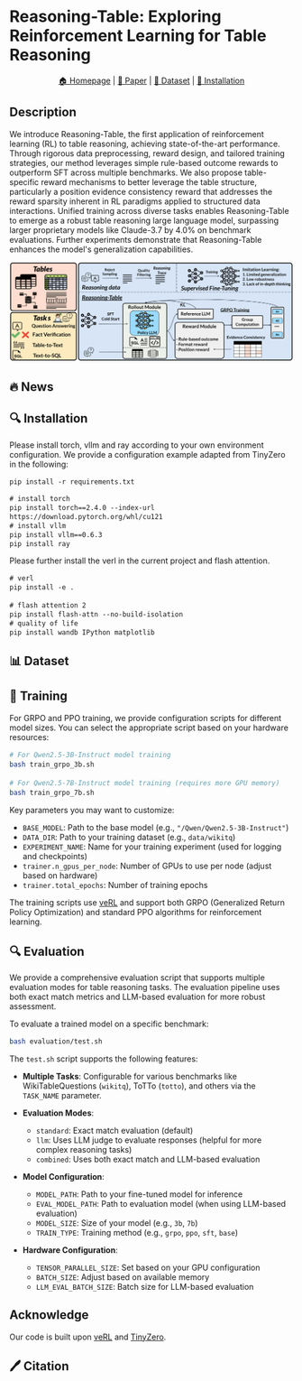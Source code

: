 # Reasoning-Table: Exploring Reinforcement Learning for Table Reasoning

<p align="center">
  <a href=""> 🏠 Homepage</a> |
  <a href=""> 📜 Paper</a> | 
  <a href=""> 🤗 Dataset</a> | 
  <a href="#Installation"> 🚀 Installation</a> 
</p>

## Description
We introduce Reasoning-Table, the first application of reinforcement learning (RL) to table reasoning, achieving state-of-the-art performance. 
Through rigorous data preprocessing, reward design, and tailored training strategies, our method leverages simple rule-based outcome rewards to outperform SFT across multiple benchmarks. We also propose table-specific reward mechanisms to better leverage the table structure, particularly a position evidence consistency reward that addresses the reward sparsity inherent in RL paradigms applied to structured data interactions.
Unified training across diverse tasks enables Reasoning-Table to emerge as a robust table reasoning large language model, surpassing larger proprietary models like Claude-3.7 by 4.0\% on benchmark evaluations. 
Further experiments demonstrate that Reasoning-Table enhances the model's generalization capabilities.

![DataPipeline](assets/main.png)


## 🔥 News


## 🔍 Installation
Please install torch, vllm and ray according to your own environment configuration. We provide a configuration example adapted from TinyZero in the following:
```
pip install -r requirements.txt
```

```
# install torch
pip install torch==2.4.0 --index-url https://download.pytorch.org/whl/cu121
# install vllm
pip install vllm==0.6.3
pip install ray
```

Please further install the verl in the current project and flash attention.
```
# verl
pip install -e .

# flash attention 2
pip install flash-attn --no-build-isolation
# quality of life
pip install wandb IPython matplotlib
```

## 📊 Dataset



## 🧪 Training
For GRPO and PPO training, we provide configuration scripts for different model sizes. You can select the appropriate script based on your hardware resources:

```bash
# For Qwen2.5-3B-Instruct model training
bash train_grpo_3b.sh

# For Qwen2.5-7B-Instruct model training (requires more GPU memory)
bash train_grpo_7b.sh
```

Key parameters you may want to customize:
- `BASE_MODEL`: Path to the base model (e.g., `"/Qwen/Qwen2.5-3B-Instruct"`)
- `DATA_DIR`: Path to your training dataset (e.g., `data/wikitq`)
- `EXPERIMENT_NAME`: Name for your training experiment (used for logging and checkpoints)
- `trainer.n_gpus_per_node`: Number of GPUs to use per node (adjust based on hardware)
- `trainer.total_epochs`: Number of training epochs

The training scripts use [veRL](https://github.com/volcengine/verl) and support both GRPO (Generalized Return Policy Optimization) and standard PPO algorithms for reinforcement learning.

## 🔍 Evaluation
We provide a comprehensive evaluation script that supports multiple evaluation modes for table reasoning tasks. The evaluation pipeline uses both exact match metrics and LLM-based evaluation for more robust assessment.

To evaluate a trained model on a specific benchmark:

```bash
bash evaluation/test.sh
```

The `test.sh` script supports the following features:

- **Multiple Tasks**: Configurable for various benchmarks like WikiTableQuestions (`wikitq`), ToTTo (`totto`), and others via the `TASK_NAME` parameter.
- **Evaluation Modes**:
  - `standard`: Exact match evaluation (default)
  - `llm`: Uses LLM judge to evaluate responses (helpful for more complex reasoning tasks)
  - `combined`: Uses both exact match and LLM-based evaluation

- **Model Configuration**:
  - `MODEL_PATH`: Path to your fine-tuned model for inference
  - `EVAL_MODEL_PATH`: Path to evaluation model (when using LLM-based evaluation)
  - `MODEL_SIZE`: Size of your model (e.g., `3b`, `7b`)
  - `TRAIN_TYPE`: Training method (e.g., `grpo`, `ppo`, `sft`, `base`)

- **Hardware Configuration**:
  - `TENSOR_PARALLEL_SIZE`: Set based on your GPU configuration
  - `BATCH_SIZE`: Adjust based on available memory
  - `LLM_EVAL_BATCH_SIZE`: Batch size for LLM-based evaluation


## Acknowledge
Our code is built upon [veRL](https://github.com/volcengine/verl) and [TinyZero](https://github.com/Jiayi-Pan/TinyZero).

## 🖊️ Citation

